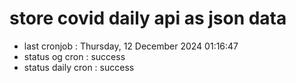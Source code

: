 # store covid daily api as json data

- last cronjob : Thursday, 12 December 2024 01:16:47
- status og cron : success
- status daily cron : success
      
      
